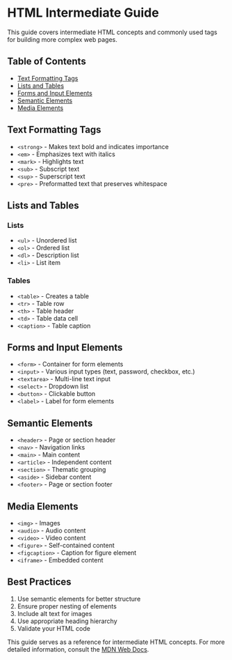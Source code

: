# HTML Intermediate Guide

This guide covers intermediate HTML concepts and commonly used tags for building more complex web pages.

## Table of Contents
- [Text Formatting Tags](#text-formatting-tags)
- [Lists and Tables](#lists-and-tables)
- [Forms and Input Elements](#forms-and-input-elements)
- [Semantic Elements](#semantic-elements)
- [Media Elements](#media-elements)

## Text Formatting Tags
- `<strong>` - Makes text bold and indicates importance
- `<em>` - Emphasizes text with italics
- `<mark>` - Highlights text
- `<sub>` - Subscript text
- `<sup>` - Superscript text
- `<pre>` - Preformatted text that preserves whitespace

## Lists and Tables
### Lists
- `<ul>` - Unordered list
- `<ol>` - Ordered list
- `<dl>` - Description list
- `<li>` - List item

### Tables
- `<table>` - Creates a table
- `<tr>` - Table row
- `<th>` - Table header
- `<td>` - Table data cell
- `<caption>` - Table caption

## Forms and Input Elements
- `<form>` - Container for form elements
- `<input>` - Various input types (text, password, checkbox, etc.)
- `<textarea>` - Multi-line text input
- `<select>` - Dropdown list
- `<button>` - Clickable button
- `<label>` - Label for form elements

## Semantic Elements
- `<header>` - Page or section header
- `<nav>` - Navigation links
- `<main>` - Main content
- `<article>` - Independent content
- `<section>` - Thematic grouping
- `<aside>` - Sidebar content
- `<footer>` - Page or section footer

## Media Elements
- `<img>` - Images
- `<audio>` - Audio content
- `<video>` - Video content
- `<figure>` - Self-contained content
- `<figcaption>` - Caption for figure element
- `<iframe>` - Embedded content

## Best Practices
1. Use semantic elements for better structure
2. Ensure proper nesting of elements
3. Include alt text for images
4. Use appropriate heading hierarchy
5. Validate your HTML code

This guide serves as a reference for intermediate HTML concepts. For more detailed information, consult the [MDN Web Docs](https://developer.mozilla.org/en-US/docs/Web/HTML).
